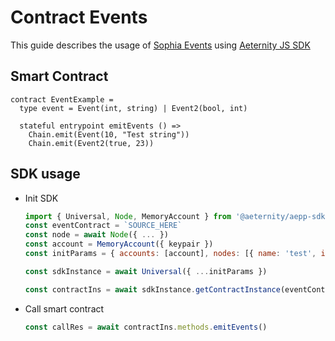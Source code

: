 # Contract Events

This guide describes the usage of [Sophia Events]() using [Aeternity JS SDK](https://github.com/aeternity/aepp-sdk-js)
 
## Smart Contract
```
contract EventExample =
  type event = Event(int, string) | Event2(bool, int) 

  stateful entrypoint emitEvents () =>
    Chain.emit(Event(10, "Test string"))
    Chain.emit(Event2(true, 23))
```
## SDK usage
  - Init SDK
    ```js
    import { Universal, Node, MemoryAccount } from '@aeternity/aepp-sdk/es'
    const eventContract = `SOURCE_HERE`
    const node = await Node({ ... })
    const account = MemoryAccount({ keypair })
    const initParams = { accounts: [account], nodes: [{ name: 'test', instance: node }] }
    
    const sdkInstance = await Universal({ ...initParams })
    
    const contractIns = await sdkInstance.getContractInstance(eventContract)
    ```
  - Call smart contract
    ```js
    const callRes = await contractIns.methods.emitEvents()
    
    ```
